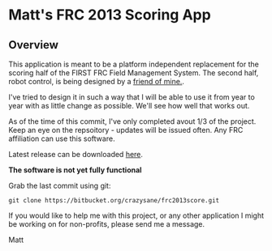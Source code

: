 Matt's FRC 2013 Scoring App
====
Overview
----
This application is meant to be a platform independent replacement
for the scoring half of the FIRST FRC Field Management System.
The second half, robot control, is being designed by a [friend of mine.](/Shoob189).

I've tried to design it in such a way that I will be able to use it from
year to year with as little change as possible.
We'll see how well that works out.

As of the time of this commit, I've only completed avout 1/3 of the project.
Keep an eye on the repsoitory - updates will be issued often.
Any FRC affiliation can use this software.

Latest release can be downloaded [here](https://bitbucket.org/crazysane/frc2013score/downloads).

**The software is not yet fully functional**

Grab the last commit using git:
```
git clone https://bitbucket.org/crazysane/frc2013score.git
```

If you would like to help me with this project, or any other
application I might be working on for non-profits, please send me a message.

Matt
